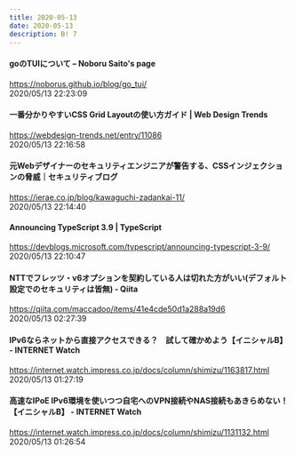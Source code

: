 ```yaml
---
title: 2020-05-13
date: 2020-05-13
description: B! 7
---
```


#### goのTUIについて – Noboru Saito's page
https://noborus.github.io/blog/go_tui/<br>
2020/05/13 22:23:09<br>


#### 一番分かりやすいCSS Grid Layoutの使い方ガイド | Web Design Trends
https://webdesign-trends.net/entry/11086<br>
2020/05/13 22:16:58<br>


#### 元Webデザイナーのセキュリティエンジニアが警告する、CSSインジェクションの脅威｜セキュリティブログ
https://ierae.co.jp/blog/kawaguchi-zadankai-11/<br>
2020/05/13 22:14:40<br>


#### Announcing TypeScript 3.9 | TypeScript
https://devblogs.microsoft.com/typescript/announcing-typescript-3-9/<br>
2020/05/13 22:10:47<br>


#### NTTでフレッツ・v6オプションを契約している人は切れた方がいい(デフォルト設定でのセキュリティは皆無) - Qiita
https://qiita.com/maccadoo/items/41e4cde50d1a288a19d6<br>
2020/05/13 02:27:39<br>


#### IPv6ならネットから直接アクセスできる？　試して確かめよう【イニシャルB】 - INTERNET Watch
https://internet.watch.impress.co.jp/docs/column/shimizu/1163817.html<br>
2020/05/13 01:27:19<br>


#### 高速なIPoE IPv6環境を使いつつ自宅へのVPN接続やNAS接続もあきらめない！【イニシャルB】 - INTERNET Watch
https://internet.watch.impress.co.jp/docs/column/shimizu/1131132.html<br>
2020/05/13 01:26:54<br>


